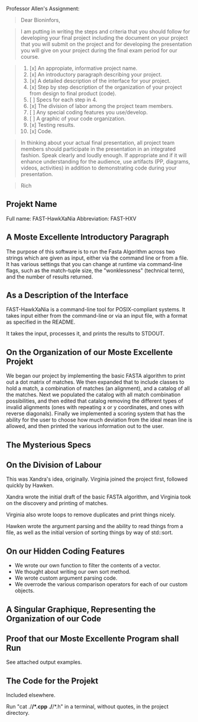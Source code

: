 Professor Allen's Assignment:

> Dear Bioninfors,

> I am putting in writing the steps and criteria that you should follow for developing your final project including the document on your project that you will submit on the project and for developing the presentation you will give on your project during the final exam period for our course.

> 1. [x] An appropiate, informative project name.
> 2. [x] An introductory paragraph describing your project.
> 3. [x] A detailed description of the interface for your project.
> 4. [x] Step by step description of the organization of your project from design to final product (code).
> 5. [ ] Specs for each step in 4.
> 6. [x] The division of labor among the project team members.
> 7. [ ] Any special coding features you use/develop.
> 8. [ ] A graphic of your code organization.
> 9. [x] Testing results.
> 10. [x] Code.

> In thinking about your actual final presentation, all project team members should participate in the presentation in an integrated fashion.  Speak clearly and loudly enough.  If appropriate and if it will enhance understanding for the audience, use artifacts (PP, diagrams, videos, activities) in addition to demonstrating code during your presentation.

> Rich



## Projekt Name
Full name: FAST-HawkXaNia
Abbreviation: FAST-HXV

## A Moste Excellente Introductory Paragraph

The purpose of this software is to run the Fasta Algorithm across two strings which are given as input, either via the command line or from a file. It has various settings that you can change at runtime via command-line flags, such as the match-tuple size, the "wonklessness" (technical term), and the number of results returned.


## As a Description of the Interface

FAST-HawkXaNia is a command-line tool for POSIX-compliant systems. It takes input either from the command-line or via an input file, with a format as specified in the README.

It takes the input, processes it, and prints the results to STDOUT.


## On the Organization of our Moste Excellente Projekt

We began our project by implementing the basic FASTA algorithm to print out a dot matrix of matches. We then expanded that to include classes to hold a match, a combination of matches (an alignment), and a catalog of all the matches. Next we populated the catalog with all match combination possibilities, and then edited that catalog removing the different types of invalid alignments (ones with repeating x or y coordinates, and ones with reverse diagonals). Finally we implemented a scoring system that has the ability for the user to choose how much deviation from the ideal mean line is allowed, and then printed the various information out to the user.

## The Mysterious Specs


## On the Division of Labour

This was Xandra's idea, originally. Virginia joined the project first, followed quickly by Hawken.

Xandra wrote the initial draft of the basic FASTA algorithm, and Virginia took on the discovery and printing of matches.

Virginia also wrote loops to remove duplicates and print things nicely.

Hawken wrote the argument parsing and the ability to read things from a file, as well as the initial version of sorting things by way of std::sort.


## On our Hidden Coding Features

- We wrote our own function to filter the contents of a vector.
- We thought about writing our own sort method.
- We wrote custom argument parsing code.
- We overrode the various comparison operators for each of our custom objects.


## A Singular Graphique, Representing the Organization of our Code


## Proof that our Moste Excellente Program shall Run

See attached output examples.


## The Code for the Projekt
Included elsewhere.

Run "cat ./**/*.cpp ./**/*.h" in a terminal, without quotes, in the project directory.
